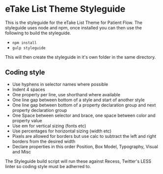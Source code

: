 # eTake List Theme Styleguide
This is the styleguide for the eTake List Theme for Patient Flow. The styleguide uses node and npm, once installed you can then use the following to build the styleguide.
 - `npm install`
 - `gulp styleguide`

This will then create the styleguide in it's own folder in the same directory.

## Coding style
- Use hyphens in selector names where possible
- Indent 4 spaces
- One property per line, use shorthand where available
- One line gap between bottom of a style and start of another style
- One line gap between bottom of a property declaration group and next property declaration group
- One Space between selector and brace, one space between color and property value
- Use em for vertical sizing (fonts etc)
- Use percentages for horizontal sizing (width etc)
- Pixels are allowed for borders but use calc to subtract the left and right borders from the desired width
- Declare properties in this order Position, Box Model, Typography, Visual and Misc

The Styleguide build script will run these against Recess, Twitter's LESS linter so coding style must be adherred to.